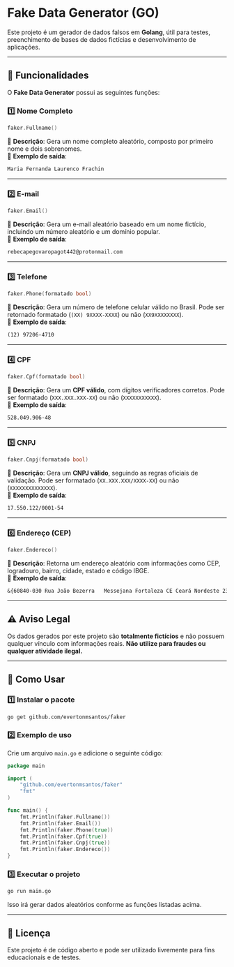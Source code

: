 # Fake Data Generator (GO)

Este projeto é um gerador de dados falsos em **Golang**, útil para testes, preenchimento de bases de dados fictícias e desenvolvimento de aplicações.

---

## 📌 Funcionalidades

O **Fake Data Generator** possui as seguintes funções:

### 1️⃣ Nome Completo
```go
faker.Fullname()
```
📌 **Descrição**: Gera um nome completo aleatório, composto por primeiro nome e dois sobrenomes.  
📌 **Exemplo de saída**:  
```txt
Maria Fernanda Laurenco Frachin
```

---

### 2️⃣ E-mail
```go
faker.Email()
```
📌 **Descrição**: Gera um e-mail aleatório baseado em um nome fictício, incluindo um número aleatório e um domínio popular.  
📌 **Exemplo de saída**:  
```txt
rebecapegovaropagot442@protonmail.com
```

---

### 3️⃣ Telefone
```go
faker.Phone(formatado bool)
```
📌 **Descrição**: Gera um número de telefone celular válido no Brasil. Pode ser retornado formatado (`(XX) 9XXXX-XXXX`) ou não (`XX9XXXXXXXX`).  
📌 **Exemplo de saída**:  
```txt
(12) 97206-4710
```

---

### 4️⃣ CPF
```go
faker.Cpf(formatado bool)
```
📌 **Descrição**: Gera um **CPF válido**, com dígitos verificadores corretos. Pode ser formatado (`XXX.XXX.XXX-XX`) ou não (`XXXXXXXXXXX`).  
📌 **Exemplo de saída**:  
```txt
528.049.906-48
```

---

### 5️⃣ CNPJ
```go
faker.Cnpj(formatado bool)
```
📌 **Descrição**: Gera um **CNPJ válido**, seguindo as regras oficiais de validação. Pode ser formatado (`XX.XXX.XXX/XXXX-XX`) ou não (`XXXXXXXXXXXXXX`).  
📌 **Exemplo de saída**:  
```txt
17.550.122/0001-54
```

---

### 6️⃣ Endereço (CEP)
```go
faker.Endereco()
```
📌 **Descrição**: Retorna um endereço aleatório com informações como CEP, logradouro, bairro, cidade, estado e código IBGE.  
📌 **Exemplo de saída**:  
```txt
&{60840-030 Rua João Bezerra   Messejana Fortaleza CE Ceará Nordeste 2304400  85 1389}
```

---

## ⚠️ Aviso Legal
Os dados gerados por este projeto são **totalmente fictícios** e não possuem qualquer vínculo com informações reais. **Não utilize para fraudes ou qualquer atividade ilegal.**

---

## 🚀 Como Usar

### 1️⃣ Instalar o pacote
```sh
go get github.com/evertonmsantos/faker
```

### 2️⃣ Exemplo de uso

Crie um arquivo `main.go` e adicione o seguinte código:

```go
package main

import (
	"github.com/evertonmsantos/faker"
	"fmt"
)

func main() {
	fmt.Println(faker.Fullname())
	fmt.Println(faker.Email())
	fmt.Println(faker.Phone(true))
	fmt.Println(faker.Cpf(true))
	fmt.Println(faker.Cnpj(true))
	fmt.Println(faker.Endereco())
}
```

### 3️⃣ Executar o projeto
```sh
go run main.go
```

Isso irá gerar dados aleatórios conforme as funções listadas acima.

---

## 📜 Licença
Este projeto é de código aberto e pode ser utilizado livremente para fins educacionais e de testes.

